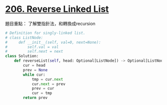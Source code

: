 # [206. Reverse Linked List](https://leetcode.com/problems/reverse-linked-list/)

題目重點：
了解雙指針法，和轉換成recursion

```python
# Definition for singly-linked list.
# class ListNode:
#     def __init__(self, val=0, next=None):
#         self.val = val
#         self.next = next
class Solution:
    def reverseList(self, head: Optional[ListNode]) -> Optional[ListNode]:
        cur = head
        prev = None
        while cur:
            tmp = cur.next
            cur.next = prev
            prev = cur
            cur = tmp
        return prev
```

